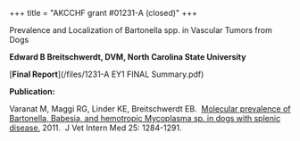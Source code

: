 +++
title = "AKCCHF grant #01231-A (closed)"
+++

Prevalence and Localization of Bartonella spp. in Vascular Tumors from
Dogs

**Edward B Breitschwerdt, DVM, North Carolina State University**

[**Final
Report**](/files/1231-A EY1 FINAL Summary.pdf)

**Publication:**

Varanat M, Maggi RG, Linder KE, Breitschwerdt EB.  [Molecular prevalence
of Bartonella, Babesia, and hemotropic Mycoplasma sp. in dogs with
splenic disease.](http://www.ncbi.nlm.nih.gov/pubmed/22092618) 2011.  J
Vet Intern Med 25: 1284-1291.
